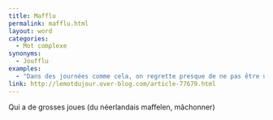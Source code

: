 ```yaml
---
title: Mafflu
permalink: mafflu.html
layout: word
categories:
  - Mot complexe
synonyms:
  - Joufflu
examples:
  - "Dans des journées comme cela, on regrette presque de ne pas être un bovidé mafflu."
link: http://lemotdujour.over-blog.com/article-77679.html
---
```


Qui a de grosses joues (du néerlandais maffelen, mâchonner)

